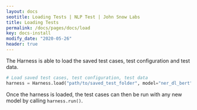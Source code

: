 ```yaml
---
layout: docs
seotitle: Loading Tests | NLP Test | John Snow Labs
title: Loading Tests
permalink: /docs/pages/docs/load
key: docs-install
modify_date: "2020-05-26"
header: true
---
```


<div class="main-docs" markdown="1"><div class="h3-box" markdown="1">
 
The Harness is able to load the saved test cases, test configuration and test data. 

```python
# Load saved test cases, test configuration, test data  
harness = Harness.load("path/to/saved_test_folder", model="ner_dl_bert", task='ner', hub="johnsnowlabs")
```

Once the harness is loaded, the test cases can then be run with any new model by calling `harness.run()`.

</div></div>